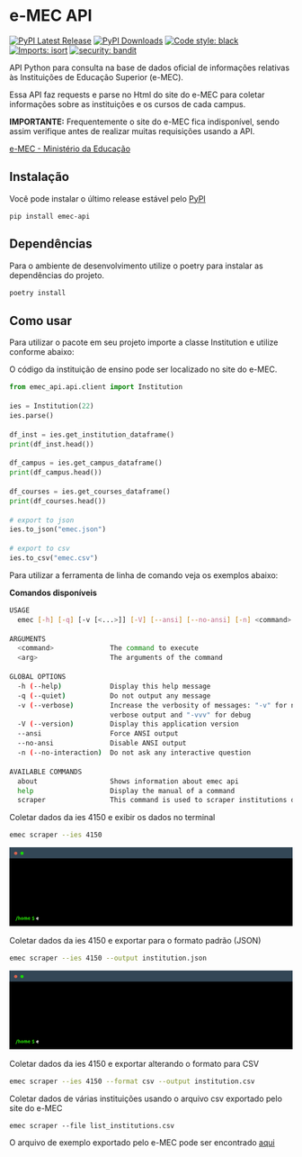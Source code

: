# e-MEC API

[![PyPI Latest Release](https://img.shields.io/pypi/v/emec-api.svg)](https://pypi.org/project/emec-api/) [![PyPI Downloads](https://img.shields.io/pypi/dm/emec-api.svg?label=PyPI%20downloads)](https://pypi.org/project/emec-api/)
[![Code style: black](https://img.shields.io/badge/code%20style-black-000000.svg)](https://github.com/psf/black)
[![Imports: isort](https://img.shields.io/badge/%20imports-isort-%231674b1?style=flat&labelColor=ef8336)](https://pycqa.github.io/isort/)
[![security: bandit](https://img.shields.io/badge/security-bandit-yellow.svg)](https://github.com/PyCQA/bandit)

API Python para consulta na base de dados oficial de informações relativas às Instituições de Educação Superior (e-MEC).

Essa API faz requests e parse no Html do site do e-MEC para coletar informações sobre as instituições e os cursos de cada campus.

**IMPORTANTE:** Frequentemente o site do e-MEC fica indisponível, sendo assim verifique antes de realizar muitas requisições usando a API.

[e-MEC - Ministério da Educação](http://emec.mec.gov.br/)

## Instalação

Você pode instalar o último release estável pelo [PyPI](https://pypi.python.org/pypi)

```
pip install emec-api
```

[git]: https://github.com/pavanad/emec-api "e-MEC API"

## Dependências

Para o ambiente de desenvolvimento utilize o poetry para instalar as dependências do projeto.

```bash
poetry install
```

## Como usar

Para utilizar o pacote em seu projeto importe a classe Institution e utilize conforme abaixo:

O código da instituição de ensino pode ser localizado no site do e-MEC.

```python
from emec_api.api.client import Institution

ies = Institution(22)
ies.parse()

df_inst = ies.get_institution_dataframe()
print(df_inst.head())

df_campus = ies.get_campus_dataframe()
print(df_campus.head())

df_courses = ies.get_courses_dataframe()
print(df_courses.head())

# export to json
ies.to_json("emec.json")

# export to csv
ies.to_csv("emec.csv")
```

Para utilizar a ferramenta de linha de comando veja os exemplos abaixo:

**Comandos disponíveis**

```bash
USAGE
  emec [-h] [-q] [-v [<...>]] [-V] [--ansi] [--no-ansi] [-n] <command> [<arg1>] ... [<argN>]

ARGUMENTS
  <command>              The command to execute
  <arg>                  The arguments of the command

GLOBAL OPTIONS
  -h (--help)            Display this help message
  -q (--quiet)           Do not output any message
  -v (--verbose)         Increase the verbosity of messages: "-v" for normal output, "-vv" for more
                         verbose output and "-vvv" for debug
  -V (--version)         Display this application version
  --ansi                 Force ANSI output
  --no-ansi              Disable ANSI output
  -n (--no-interaction)  Do not ask any interactive question

AVAILABLE COMMANDS
  about                  Shows information about emec api
  help                   Display the manual of a command
  scraper                This command is used to scraper institutions data from emec.
```

Coletar dados da ies 4150 e exibir os dados no terminal

```bash
emec scraper --ies 4150
```

![](images/scraper.gif)

Coletar dados da ies 4150 e exportar para o formato padrão (JSON)

```bash
emec scraper --ies 4150 --output institution.json
```

![](images/scraper_output.gif)

Coletar dados da ies 4150 e exportar alterando o formato para CSV

```bash
emec scraper --ies 4150 --format csv --output institution.csv
```

Coletar dados de várias instituições usando o arquivo csv exportado pelo site do e-MEC

```
emec scraper --file list_institutions.csv
```

O arquivo de exemplo exportado pelo e-MEC pode ser encontrado [aqui](examples/data/list_institutions.csv)